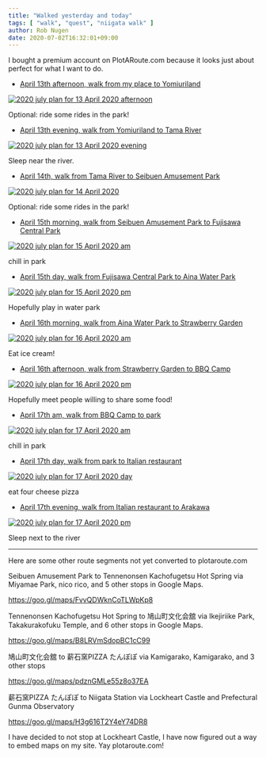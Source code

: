 ```yaml
---
title: "Walked yesterday and today"
tags: [ "walk", "quest", "niigata walk" ]
author: Rob Nugen
date: 2020-07-02T16:32:01+09:00
---
```


I bought a premium account on PlotARoute.com because it looks just about perfect for what I want to do.

* [April 13th afternoon, walk from my place to Yomiuriland](https://www.plotaroute.com/route/1189743?units=km)

[![2020 july plan for 13 April 2020 afternoon](//b.robnugen.com/quests/walk-to-niigata/2020/route_plans/as-of-july/thumbs/2020_july_plan_for_13_April_2020_afternoon.png)](https://www.plotaroute.com/route/1189743?units=km)

Optional: ride some rides in the park!

* [April 13th evening, walk from Yomiuriland to Tama River](https://www.plotaroute.com/route/1189775?units=km)

[![2020 july plan for 13 April 2020 evening](//b.robnugen.com/quests/walk-to-niigata/2020/route_plans/as-of-july/thumbs/2020_july_plan_for_13_April_2020_evening.png)](https://www.plotaroute.com/route/1189775?units=km)

Sleep near the river.

* [April 14th, walk from Tama River to Seibuen Amusement Park](https://www.plotaroute.com/route/1189801?units=km)

[![2020 july plan for 14 April 2020](//b.robnugen.com/quests/walk-to-niigata/2020/route_plans/as-of-july/thumbs/2020_july_plan_for_14_April_2020.png)](https://www.plotaroute.com/route/1189801?units=km)

Optional: ride some rides in the park!

* [April 15th morning, walk from Seibuen Amusement Park to Fujisawa Central Park](https://www.plotaroute.com/route/1189816?units=km)

[![2020 july plan for 15 April 2020 am](//b.robnugen.com/quests/walk-to-niigata/2020/route_plans/as-of-july/thumbs/2020_july_plan_for_15_April_2020_am.png)](https://www.plotaroute.com/route/1189816?units=km)

chill in park

* [April 15th day, walk from Fujisawa Central Park to Aina Water Park](https://www.plotaroute.com/route/1189817?units=km)

[![2020 july plan for 15 April 2020 pm](//b.robnugen.com/quests/walk-to-niigata/2020/route_plans/as-of-july/thumbs/2020_july_plan_for_15_April_2020_pm.png)](https://www.plotaroute.com/route/1189817?units=km)

Hopefully play in water park

* [April 16th morning, walk from Aina Water Park to Strawberry Garden](https://www.plotaroute.com/route/1191394?units=km)

[![2020 july plan for 16 April 2020 am](//b.robnugen.com/quests/walk-to-niigata/2020/route_plans/as-of-july/thumbs/2020_july_plan_for_16_April_2020_am.png)](https://www.plotaroute.com/route/1191394?units=km)

Eat ice cream!

* [April 16th afternoon, walk from Strawberry Garden to BBQ Camp](https://www.plotaroute.com/route/1191394?units=km)

[![2020 july plan for 16 April 2020 pm](//b.robnugen.com/quests/walk-to-niigata/2020/route_plans/as-of-july/thumbs/2020_july_plan_for_16_April_2020_pm.png)](https://www.plotaroute.com/route/1191394?units=km)

Hopefully meet people willing to share some food!

* [April 17th am, walk from BBQ Camp to park](https://www.plotaroute.com/route/1191456?units=km)

[![2020 july plan for 17 April 2020 am](//b.robnugen.com/quests/walk-to-niigata/2020/route_plans/as-of-july/thumbs/2020_july_plan_for_17_April_2020_am.png)](https://www.plotaroute.com/route/1191456?units=km)

chill in park

* [April 17th day, walk from park to Italian restaurant](https://www.plotaroute.com/route/1191457?units=km)

[![2020 july plan for 17 April 2020 day](//b.robnugen.com/quests/walk-to-niigata/2020/route_plans/as-of-july/thumbs/2020_july_plan_for_17_April_2020_day.png)](https://www.plotaroute.com/route/1191457?units=km)

eat four cheese pizza

* [April 17th evening, walk from Italian restaurant to Arakawa](https://www.plotaroute.com/route/1191458?units=km)

[![2020 july plan for 17 April 2020 pm](//b.robnugen.com/quests/walk-to-niigata/2020/route_plans/as-of-july/thumbs/2020_july_plan_for_17_April_2020_pm.png)](https://www.plotaroute.com/route/1191458?units=km)

Sleep next to the river

- - - -


Here are some other route segments not yet converted to plotaroute.com


Seibuen Amusement Park to Tennenonsen Kachofugetsu Hot Spring via
Miyamae Park, nico rico, and 5 other stops in Google Maps.

https://goo.gl/maps/FvvQDWknCoTLWpKp8

Tennenonsen Kachofugetsu Hot Spring to 鳩山町文化会舘 via Ikejiriike
Park, Takakurakofuku Temple, and 6 other stops in Google Maps.

https://goo.gl/maps/B8LRVmSdopBC1cC99

鳩山町文化会舘 to 薪石窯PIZZA たんぽぽ via Kamigarako, Kamigarako, and
3 other stops

https://goo.gl/maps/pdznGMLe55z8o37EA

薪石窯PIZZA たんぽぽ to Niigata Station via Lockheart Castle and
Prefectural Gunma Observatory

https://goo.gl/maps/H3g616T2Y4eY74DR8

I have decided to not stop at Lockheart Castle, I have now
figured out a way to embed maps on my site. Yay plotaroute.com!

